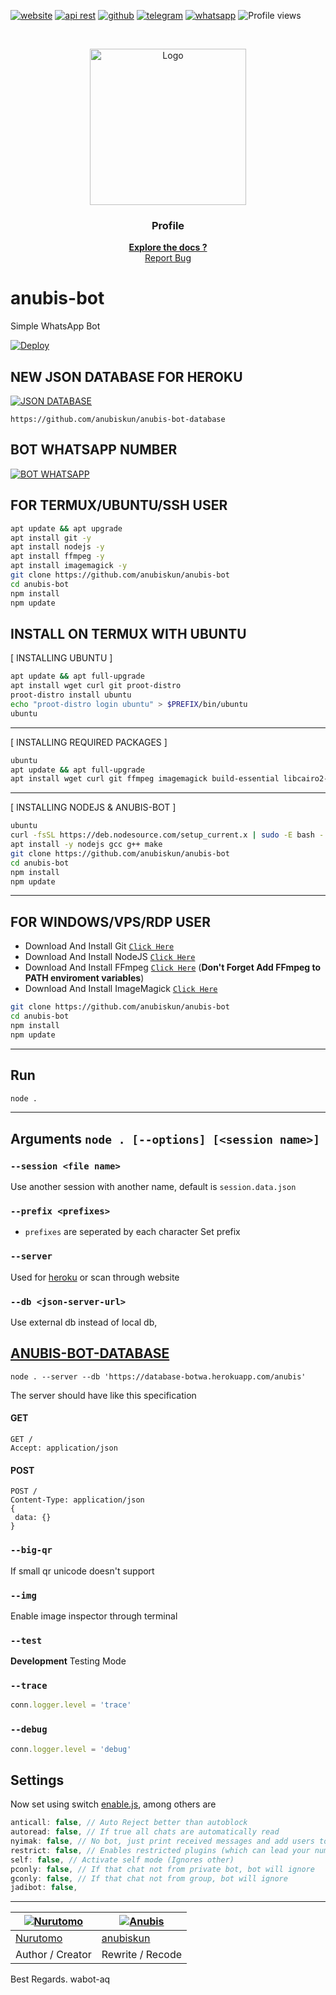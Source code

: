 <!-- created by anubiskun -->

[![website](https://img.shields.io/badge/-website-black.svg?style=for-the-badge&logo=firefoxbrowser&colorB=555)](https://www.anubiskun.xyz)
[![api rest](https://img.shields.io/badge/-api_rest-black.svg?style=for-the-badge&logo=firefoxbrowser&colorB=555)](https://www.api.anubiskun.xyz)
[![github](https://img.shields.io/badge/-Github-black.svg?style=for-the-badge&logo=github&colorB=555)](https://github.com/anubiskun)
[![telegram](https://img.shields.io/badge/-Telegram-black.svg?style=for-the-badge&logo=telegram&colorB=555)](https://t.me/anubiskun)
[![whatsapp](https://img.shields.io/badge/-Whatsapp-black.svg?style=for-the-badge&logo=whatsapp&colorB=555)](https://wa.me/6289653909054?text=hai,%20anubis)
![Profile views](https://gpvc.arturio.dev/anubiskun)
<!-- PROJECT LOGO -->

<br />
<p align="center">
  <a href="https://github.com/anubiskun/profile">
    <img src="https://github.com/anubiskun.png?size=250" alt="Logo" width="250px">
  </a>

  <h3 align="center">Profile</h3>

  <p align="center">
    <a href="https://www.anubiskun.xyz/"><strong>Explore the docs ?</strong></a>
    <br />
    <a href="https://t.me/anubiskun">Report Bug</a>
  </p>
</p>
<!-- isi content -->

# anubis-bot

Simple WhatsApp Bot

[![Deploy](https://www.herokucdn.com/deploy/button.svg)](https://heroku.com/deploy?template=https://github.com/anubiskun/anubis-bot)

## NEW JSON DATABASE FOR HEROKU
[![JSON DATABASE](https://img.shields.io/badge/-json_database-black.svg?style=for-the-badge&logo=github&colorB=555)](https://github.com/anubiskun/anubis-bot-database)
```
https://github.com/anubiskun/anubis-bot-database
```

## BOT WHATSAPP NUMBER
[![BOT WHATSAPP](https://img.shields.io/badge/-Number_WA_Bot-black.svg?style=for-the-badge&logo=whatsapp&colorB=555)](https://wa.me/6281282091206?text=.donasi)

## FOR TERMUX/UBUNTU/SSH USER

```bash
apt update && apt upgrade
apt install git -y
apt install nodejs -y
apt install ffmpeg -y
apt install imagemagick -y
git clone https://github.com/anubiskun/anubis-bot
cd anubis-bot
npm install
npm update
```

## INSTALL ON TERMUX WITH UBUNTU

[ INSTALLING UBUNTU ]

```bash
apt update && apt full-upgrade
apt install wget curl git proot-distro
proot-distro install ubuntu
echo "proot-distro login ubuntu" > $PREFIX/bin/ubuntu
ubuntu
```
---------

[ INSTALLING REQUIRED PACKAGES ]

```bash
ubuntu
apt update && apt full-upgrade
apt install wget curl git ffmpeg imagemagick build-essential libcairo2-dev libpango1.0-dev libjpeg-dev libgif-dev librsvg2-dev dbus-x11 ffmpeg2theora ffmpegfs ffmpegthumbnailer ffmpegthumbnailer-dbg ffmpegthumbs libavcodec-dev libavcodec-extra libavcodec-extra58 libavdevice-dev libavdevice58 libavfilter-dev libavfilter-extra libavfilter-extra7 libavformat-dev libavformat58 libavifile-0.7-bin libavifile-0.7-common libavifile-0.7c2 libavresample-dev libavresample4 libavutil-dev libavutil56 libpostproc-dev libpostproc55 graphicsmagick graphicsmagick-dbg graphicsmagick-imagemagick-compat graphicsmagick-libmagick-dev-compat groff imagemagick-6.q16hdri imagemagick-common libchart-gnuplot-perl libgraphics-magick-perl libgraphicsmagick++-q16-12 libgraphicsmagick++1-dev
```

---------

[ INSTALLING NODEJS & ANUBIS-BOT ]

```bash
ubuntu
curl -fsSL https://deb.nodesource.com/setup_current.x | sudo -E bash -
apt install -y nodejs gcc g++ make
git clone https://github.com/anubiskun/anubis-bot
cd anubis-bot
npm install
npm update
```

---------

## FOR WINDOWS/VPS/RDP USER

* Download And Install Git [`Click Here`](https://git-scm.com/downloads)
* Download And Install NodeJS [`Click Here`](https://nodejs.org/en/download)
* Download And Install FFmpeg [`Click Here`](https://ffmpeg.org/download.html) (**Don't Forget Add FFmpeg to PATH enviroment variables**)
* Download And Install ImageMagick [`Click Here`](https://imagemagick.org/script/download.php)

```bash
git clone https://github.com/anubiskun/anubis-bot
cd anubis-bot
npm install
npm update
```

---------

## Run

```bash
node .
```

---------

## Arguments `node . [--options] [<session name>]`

### `--session <file name>`

Use another session with another name, default is ```session.data.json```

### `--prefix <prefixes>`

* `prefixes` are seperated by each character
Set prefix

### `--server`

Used for [heroku](https://heroku.com/) or scan through website

### `--db <json-server-url>`

Use external db instead of local db, 
## [ANUBIS-BOT-DATABASE](https://github.com/anubiskun/anubis-bot-database)

`node . --server --db 'https://database-botwa.herokuapp.com/anubis'`

The server should have like this specification

#### GET

```http
GET /
Accept: application/json
```

#### POST

```http
POST /
Content-Type: application/json
{
 data: {}
}
```

### `--big-qr`

If small qr unicode doesn't support

### `--img`

Enable image inspector through terminal

### `--test`

**Development** Testing Mode

### `--trace`

```js
conn.logger.level = 'trace'
```

### `--debug`

```js
conn.logger.level = 'debug'
```

## Settings

Now set using switch [enable.js](https://github.com/anubiskun/anubis-bot/blob/master/plugins/enable.js), among others are

```js
anticall: false, // Auto Reject better than autoblock
autoread: false, // If true all chats are automatically read
nyimak: false, // No bot, just print received messages and add users to database
restrict: false, // Enables restricted plugins (which can lead your number to be banned if used too often)
self: false, // Activate self mode (Ignores other)
pconly: false, // If that chat not from private bot, bot will ignore
gconly: false, // If that chat not from group, bot will ignore
jadibot: false, 
```

---------

[![Nurutomo](https://github.com/Nurutomo.png?size=100)](https://github.com/Nurutomo) | [![Anubis](https://github.com/anubiskun.png?size=100)](https://github.com/anubiskun)
----|----
[Nurutomo](https://github.com/Nurutomo) | [anubiskun](https://github.com/anubiskun)
Author / Creator | Rewrite / Recode


Best Regards. wabot-aq